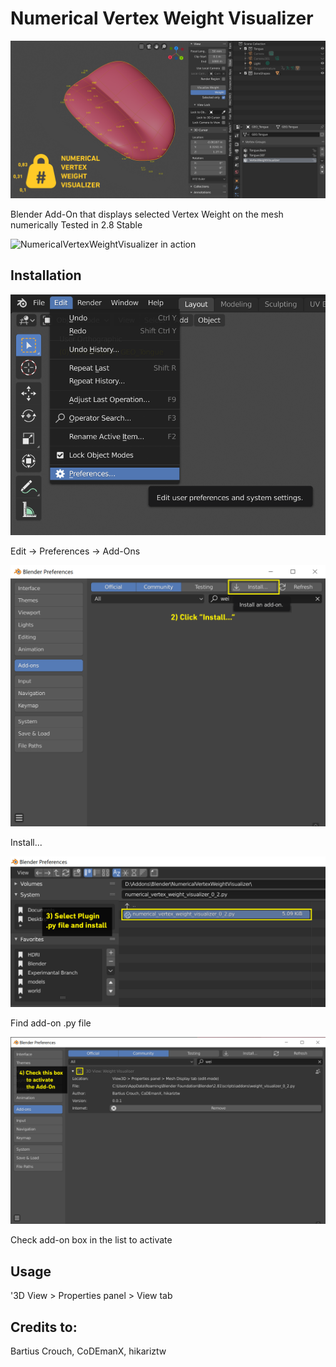 # Numerical Vertex Weight Visualizer
![NumericalVertexWeightVisualizer Screenshot](images/numerical_vertex_weight_visualizer_banner.png)

Blender Add-On that displays selected Vertex Weight on the mesh numerically
Tested in 2.8 Stable

![NumericalVertexWeightVisualizer in action](https://media.giphy.com/media/fYZdWsKYLJAHPNNvTo/giphy.gif)


## Installation
![](images/Installing_01.png)

Edit -> Preferences -> Add-Ons 

![](images/Installing_02.png)

Install...

![](images/Installing_03.png)

Find add-on .py file

![](images/Installing_04.png)

Check add-on box in the list to activate

## Usage
'3D View > Properties panel > View tab

## Credits to:
Bartius Crouch, 
CoDEmanX, 
hikariztw
